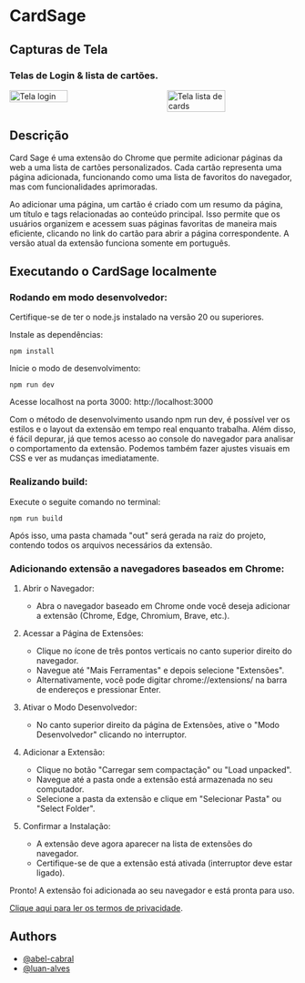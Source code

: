# CardSage

## Capturas de Tela

### Telas de Login & lista de cartões. 

<div style="display: flex; justify-content: space-between;">
  <img src="https://raw.githubusercontent.com/luan-alvesdev/cardsage/refs/heads/main/assets/tela-login.png" alt="Tela login" width="45%">
  <img src="https://raw.githubusercontent.com/luan-alvesdev/cardsage/refs/heads/main/assets/tela-cards.png" alt="Tela lista de cards" width="45%">
</div>

## Descrição

Card Sage é uma extensão do Chrome que permite adicionar páginas da web a uma lista de cartões personalizados. Cada cartão representa uma página adicionada, funcionando como uma lista de favoritos do navegador, mas com funcionalidades aprimoradas.

Ao adicionar uma página, um cartão é criado com um resumo da página, um título e tags relacionadas ao conteúdo principal. Isso permite que os usuários organizem e acessem suas páginas favoritas de maneira mais eficiente, clicando no link do cartão para abrir a página correspondente. A versão atual da extensão funciona somente em português. 

## Executando o CardSage localmente

### Rodando em modo desenvolvedor:
Certifique-se de ter o node.js instalado na versão 20 ou superiores. 

Instale as dependências:
```
npm install 
```

Inicie o modo de desenvolvimento:
```
npm run dev
```

Acesse localhost na porta 3000: http://localhost:3000

Com o método de desenvolvimento usando npm run dev, é possível ver os estilos e o layout da extensão em tempo real enquanto trabalha. Além disso, é fácil depurar, já que temos acesso ao console do navegador para analisar o comportamento da extensão. Podemos também fazer ajustes visuais em CSS e ver as mudanças imediatamente.

### Realizando build: 
Execute o seguite comando no terminal:
```
npm run build
```

Após isso, uma pasta chamada "out" será gerada na raiz do projeto, contendo todos os arquivos necessários da extensão. 

### Adicionando extensão a navegadores baseados em Chrome:
1. Abrir o Navegador:
    - Abra o navegador baseado em Chrome onde você deseja adicionar a extensão (Chrome, Edge, Chromium, Brave, etc.).


2. Acessar a Página de Extensões:
    - Clique no ícone de três pontos verticais no canto superior direito do navegador.
    - Navegue até "Mais Ferramentas" e depois selecione "Extensões".
    - Alternativamente, você pode digitar chrome://extensions/ na barra de endereços e pressionar Enter.


3. Ativar o Modo Desenvolvedor:
    - No canto superior direito da página de Extensões, ative o "Modo Desenvolvedor" clicando no interruptor.


4. Adicionar a Extensão:
    - Clique no botão "Carregar sem compactação" ou "Load unpacked".
    - Navegue até a pasta onde a extensão está armazenada no seu computador.
    - Selecione a pasta da extensão e clique em "Selecionar Pasta" ou "Select Folder".


5. Confirmar a Instalação:
    - A extensão deve agora aparecer na lista de extensões do navegador.
    - Certifique-se de que a extensão está ativada (interruptor deve estar ligado).

Pronto! A extensão foi adicionada ao seu navegador e está pronta para uso.

[Clique aqui para ler os termos de privacidade](https://luan-alvesdev.github.io/cardsage/).

## Authors

- [@abel-cabral](https://www.github.com/abel-cabral)
- [@luan-alves](https://github.com/luan-alvesdev)

